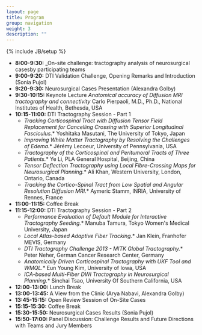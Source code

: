 ```yaml
---
layout: page
title: Program
group: navigation
weight: 3
description: ""
---
```

{% include JB/setup %}
* __8:00-9:30:__ _On-site challenge: tractography analysis of neurosurgical casesby participating teams
* __9:00-9:20:__ DTI Validation Challenge, Opening Remarks and Introduction (Sonia Pujol)
* __9:20-9:30:__ Neurosurgical Cases Presentation (Alexandra Golby)
* __9:30-10:15:__ Keynote Lecture _Anatomical accuracy of Diffusion MRI tractography and connectivity_ Carlo Pierpaoli, M.D., Ph.D., National Institutes of Health, Bethesda, USA
* __10:15-11:00:__ DTI Tractography Session - Part 1 
  * _Tracking Corticospinal Tract with Diffusion Tensor Field Replacement for Cancelling Crossing with Superior Longitudinal Fasciculus._* Yoshitaka Masutani, The University of Tokyo, Japan
  * _Improving White Matter Tractography by Resolving the Challenges of Edema._* J&eacute;r&eacute;my Lecoeur, University of Pennsylvania, USA 
  * _Tractography of the Corticospinal and Peritumoral Tracts of Three Patients._* Ye Li, PLA General Hospital, Beijing, China
  * _Tensor Deflection Tractography using Local Fibre-Crossing Maps for Neurosurgical Planning._* Ali Khan, Western University, London, Ontario, Canada
  * _Tracking the Cortico-Spinal Tract from Low Spatial and Angular Resolution Diffusion MRI._* Aymeric Stamm, INRIA, University of Rennes, France
* __11:00-11:15:__ Coffee Break
* __11:15-12:00:__ DTI Tractography Session - Part 2 
  * _Performance Evaluation of Default Module for Interactive Tractography Seeding._* Manuba Tamura, Tokyo Women's Medical University, Japan
  * _Local Atlas-based Adaptive Fiber Tracking._* Jan Klein, Franhofer MEVIS, Germany
  * _DTI Tractography Challenge 2013 - MITK Global Tractography._* Peter Neher, German Cancer Research Center, Germany
  * _Anatomically Driven Corticospinal Tractography with UKF Tool and WMQL._* Eun Young Kim, University of Iowa, USA
  * _ICA-based Multi-Fiber DWI Tractography in Neurosurgical Planning._* Sinchai Tsao, University Of Southern California, USA
* __12:00-13:00:__ Lunch Break 
* __13:00-13:45:__ A View from the Clinic (Arya Nabavi, Alexandra Golby)
* __13:45-15:15:__ Open Review Session of On-Site Cases 
* __15:15-15:30:__ Coffee Break 
* __15:30-15:50:__ Neurosurgical Cases Results (Sonia Pujol)
* __15:50-17:00:__ Panel Discussion: Challenge Results and Future Directions with Teams and Jury Members 


